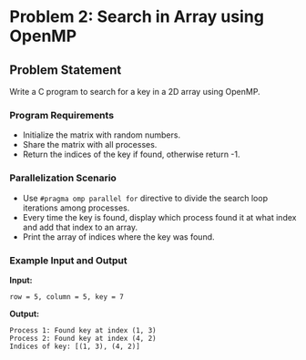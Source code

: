 # Problem 2: Search in Array using OpenMP

## Problem Statement

Write a C program to search for a key in a 2D array using OpenMP.

### Program Requirements

- Initialize the matrix with random numbers.
- Share the matrix with all processes.
- Return the indices of the key if found, otherwise return -1.

### Parallelization Scenario

- Use `#pragma omp parallel for` directive to divide the search loop iterations among processes.
- Every time the key is found, display which process found it at what index and add that index to an array.
- Print the array of indices where the key was found.

### Example Input and Output

**Input:**

```
row = 5, column = 5, key = 7
```

**Output:**

```
Process 1: Found key at index (1, 3)
Process 2: Found key at index (4, 2)
Indices of key: [(1, 3), (4, 2)]
```
